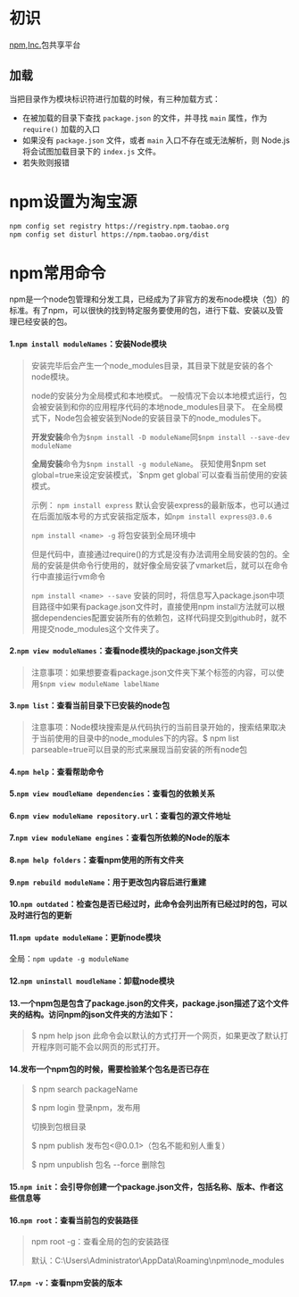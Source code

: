 # 初识

[npm,Inc.](https:www.npmjs.com/)包共享平台

## 加载

当把目录作为模块标识符进行加载的时候，有三种加载方式：

- 在被加载的目录下查找 `package.json` 的文件，并寻找 `main` 属性，作为 `require()` 加载的入口
- 如果没有 `package.json` 文件，或者 `main` 入口不存在或无法解析，则 Node.js 将会试图加载目录下的 `index.js` 文件。
- 若失败则报错

# npm设置为淘宝源

```bash
npm config set registry https://registry.npm.taobao.org
npm config set disturl https://npm.taobao.org/dist
```

# npm常用命令

npm是一个node包管理和分发工具，已经成为了非官方的发布node模块（包）的标准。有了npm，可以很快的找到特定服务要使用的包，进行下载、安装以及管理已经安装的包。

#### 1.`npm install moduleNames`：安装Node模块

>   安装完毕后会产生一个node_modules目录，其目录下就是安装的各个node模块。
>
>   node的安装分为全局模式和本地模式。
>   一般情况下会以本地模式运行，包会被安装到和你的应用程序代码的本地node_modules目录下。
>   在全局模式下，Node包会被安装到Node的安装目录下的node_modules下。
>
>   **开发安装**命令为`$npm install -D moduleName`同`$npm install --save-dev moduleName`
>
>   **全局安装**命令为`$npm install -g moduleName`。
>   获知使用$npm set global=true来设定安装模式，`$npm get global`可以查看当前使用的安装模式。
>
>   示例：
>   `npm install express`
>   默认会安装express的最新版本，也可以通过在后面加版本号的方式安装指定版本，如`npm install express@3.0.6`
>
>   `npm install <name> -g`
>   将包安装到全局环境中
>
>   但是代码中，直接通过require()的方式是没有办法调用全局安装的包的。全局的安装是供命令行使用的，就好像全局安装了vmarket后，就可以在命令行中直接运行vm命令
>
>   `npm install <name> --save`
>   安装的同时，将信息写入package.json中项目路径中如果有package.json文件时，直接使用npm install方法就可以根据dependencies配置安装所有的依赖包，这样代码提交到github时，就不用提交node_modules这个文件夹了。

#### 2.`npm view moduleNames`：查看node模块的package.json文件夹

>   注意事项：如果想要查看package.json文件夹下某个标签的内容，可以使用`$npm view moduleName labelName`

#### 3.`npm list`：查看当前目录下已安装的node包

>   注意事项：Node模块搜索是从代码执行的当前目录开始的，搜索结果取决于当前使用的目录中的node_modules下的内容。$ npm list parseable=true可以目录的形式来展现当前安装的所有node包

#### 4.`npm help`：查看帮助命令

#### 5.`npm view moudleName dependencies`：查看包的依赖关系

#### 6.`npm view moduleName repository.url`：查看包的源文件地址

#### 7.`npm view moduleName engines`：查看包所依赖的Node的版本

#### 8.`npm help folders`：查看npm使用的所有文件夹

#### 9.`npm rebuild moduleName`：用于更改包内容后进行重建

#### 10.`npm outdated`：检查包是否已经过时，此命令会列出所有已经过时的包，可以及时进行包的更新

#### 11.`npm update moduleName`：更新node模块

全局：`npm update -g moduleName`

#### 12.`npm uninstall moudleName`：卸载node模块

#### 13.一个npm包是包含了package.json的文件夹，package.json描述了这个文件夹的结构。访问npm的json文件夹的方法如下：

>   $ npm help json
>   此命令会以默认的方式打开一个网页，如果更改了默认打开程序则可能不会以网页的形式打开。

#### 14.发布一个npm包的时候，需要检验某个包名是否已存在

>   $ npm search packageName
>
>   $ npm login 登录npm，发布用
>
>   切换到包根目录
>
>   $ npm publish 发布包<@0.0.1>（包名不能和别人重复）
>
>   $ npm unpublish 包名 --force 删除包

#### 15.`npm init`：会引导你创建一个package.json文件，包括名称、版本、作者这些信息等

#### 16.`npm root`：查看当前包的安装路径

>   npm root -g：查看全局的包的安装路径
>
>   默认：C:\Users\Administrator\AppData\Roaming\npm\node_modules

#### 17.`npm -v`：查看npm安装的版本

